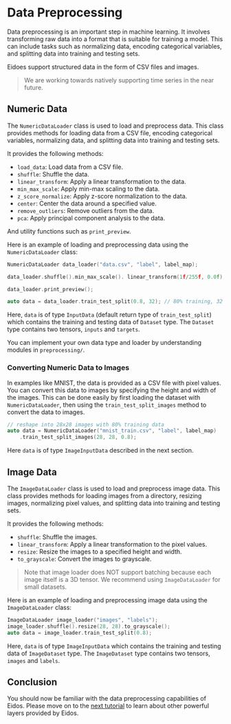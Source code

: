# Data Preprocessing

Data preprocessing is an important step in machine learning. It involves transforming raw data into a format that is suitable for training a model. This can include tasks such as normalizing data, encoding categorical variables, and splitting data into training and testing sets.

Eidoes support structured data in the form of CSV files and images.

> We are working towards natively supporting time series in the near future.

## Numeric Data

The `NumericDataLoader` class is used to load and preprocess data. This class provides methods for loading data from a CSV file, encoding categorical variables, normalizing data, and splitting data into training and testing sets.

It provides the following methods:

- `load_data`: Load data from a CSV file.
- `shuffle`: Shuffle the data.
- `linear_transform`: Apply a linear transformation to the data.
- `min_max_scale`: Apply min-max scaling to the data.
- `z_score_normalize`: Apply z-score normalization to the data.
- `center`: Center the data around a specified value.
- `remove_outliers`: Remove outliers from the data.
- `pca`: Apply principal component analysis to the data.

And utility functions such as `print_preview`.

Here is an example of loading and preprocessing data using the `NumericDataLoader` class:

```cpp
NumericDataLoader data_loader("data.csv", "label", label_map);

data_loader.shuffle().min_max_scale(). linear_transform(1f/255f, 0.0f);

data_loader.print_preview();

auto data = data_loader.train_test_split(0.8, 32); // 80% training, 32 batch size
```

Here, `data` is of type `InputData` (default return type of `train_test_split`) which contains the training and testing data of `Dataset` type. The `Dataset` type contains two tensors, `inputs` and `targets`.

You can implement your own data type and loader by understanding modules in `preprocessing/`.

### Converting Numeric Data to Images

In examples like MNIST, the data is provided as a CSV file with pixel values. You can convert this data to images by specifying the height and width of the images. This can be done easily by first loading the dataset with `NumericDataLoader`, then using the `train_test_split_images` method to convert the data to images.

```cpp
// reshape into 28x28 images with 80% training data
auto data = NumericDataLoader("mnist_train.csv", "label", label_map)
    .train_test_split_images(28, 28, 0.8);
```

Here `data` is of type `ImageInputData` described in the next section.

## Image Data

The `ImageDataLoader` class is used to load and preprocess image data. This class provides methods for loading images from a directory, resizing images, normalizing pixel values, and splitting data into training and testing sets.

It provides the following methods:

- `shuffle`: Shuffle the images.
- `linear_transform`: Apply a linear transformation to the pixel values.
- `resize`: Resize the images to a specified height and width.
- `to_grayscale`: Convert the images to grayscale.

> Note that image loader does NOT support batching because each image itself is a 3D tensor. We recommend using `ImageDataLoader` for small datasets.

Here is an example of loading and preprocessing image data using the `ImageDataLoader` class:

```cpp
ImageDataLoader image_loader("images", "labels");
image_loader.shuffle().resize(28, 28).to_grayscale();
auto data = image_loader.train_test_split(0.8);
```

Here, `data` is of type `ImageInputData` which contains the training and testing data of `ImageDataset` type. The `ImageDataset` type contains two tensors, `images` and `labels`.

## Conclusion

You should now be familiar with the data preprocessing capabilities of Eidos. Please move on to the [next tutorial](./layers_plus.md) to learn about other powerful layers provided by Eidos.
